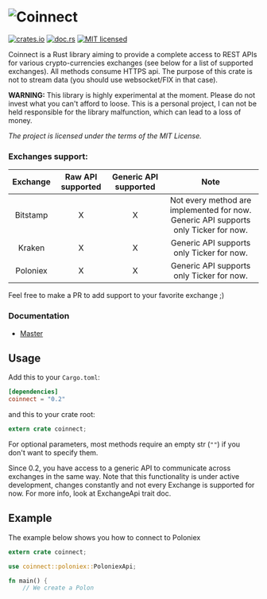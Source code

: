 ![Coinnect](https://raw.githubusercontent.com/hugues31/coinnect/master/coinnect.png)
===========
[![crates.io](https://img.shields.io/crates/v/coinnect.svg)](https://crates.io/crates/coinnect)
[![doc.rs](https://docs.rs/coinnect/badge.svg)](https://docs.rs/coinnect/)
[![MIT licensed](https://img.shields.io/badge/license-MIT-blue.svg)](LICENSE)


Coinnect is a Rust library aiming to provide a complete access to REST APIs for
various crypto-currencies exchanges (see below for a list of supported
exchanges).
All methods consume HTTPS api. The purpose of this crate is not to stream data
(you should use websocket/FIX in that case).


**WARNING:**  This library is highly experimental at the moment. Please do not
invest what you can't afford to loose. This is a personal project, I can not be
held responsible for the library malfunction, which can lead to a loss of money.

*The project is licensed under the terms of the MIT License.*

### Exchanges support:
| Exchange | Raw API supported | Generic API supported | Note |
|:--------:|:-----------------:|:---------------------:|:----:|
| Bitstamp | X | X | Not every method are implemented for now. Generic API supports only Ticker for now. |
| Kraken   | X | X | Generic API supports only Ticker for now. |
| Poloniex | X | X | Generic API supports only Ticker for now. |

Feel free to make a PR to add support to your favorite exchange ;)

### Documentation

- [Master](https://docs.rs/coinnect/)


## Usage

Add this to your `Cargo.toml`:

```toml
[dependencies]
coinnect = "0.2"
```

and this to your crate root:

```rust
extern crate coinnect;
```

For optional parameters, most methods require an empty str (`""`) if you don't
want to specify them.

Since 0.2, you have access to a generic API to communicate across exchanges in
the same way. Note that this functionality is under active development, changes
constantly and not every Exchange is supported for now.
For more info, look at ExchangeApi trait doc.

## Example

The example below shows you how to connect to Poloniex

```rust
extern crate coinnect;

use coinnect::poloniex::PoloniexApi;

fn main() {
    // We create a Polon